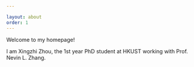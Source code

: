 ```yaml
---

layout: about
order: 1
---
```

Welcome to my homepage!

I am Xingzhi Zhou, the 1st year PhD student at HKUST working with Prof. Nevin L. Zhang. 
